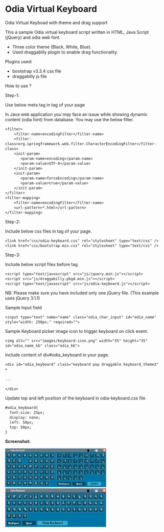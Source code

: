 # Odia Virtual Keyboard
Odia Virtual Keyboad with theme and drag support

This a sample Odia virtual keyboard script written in HTML, Java Script (jQuery) and odia web font.

* Three color theme (Black, White, Blue).
* Used draggabilly plugin to enable drag functionality.

Plugins used:
* bootstrap v3.3.4 css file
* draggabilly js file

How to use ?

Step-1:

Use below meta tag in <head> tag of your page

<meta http-equiv="Content-Type" content="text/html; charset=utf-8" />

In Java web application you may face an issue while showing dynamic content (odia font) from database. You may use the below filter.

	<filter>  
	    <filter-name>encodingFilter</filter-name>  
	    <filter-class>org.springframework.web.filter.CharacterEncodingFilter</filter-class>  
	    <init-param>  
	       <param-name>encoding</param-name>  
	       <param-value>UTF-8</param-value>  
	    </init-param>  
	    <init-param>  
	       <param-name>forceEncoding</param-name>  
	       <param-value>true</param-value>  
	    </init-param>  
	</filter>  
	<filter-mapping>  
	    <filter-name>encodingFilter</filter-name>  
	    <url-pattern>*.html</url-pattern>  
	</filter-mapping> 


Step-2:

Include below css files in <head> tag of your page. 

	<link href="css/odia-keyboard.css" rel="stylesheet" type="text/css" />
	<link href="css/bootstrap.min.css" rel="stylesheet" type="text/css" />

Step-3:

Include below script files before </body> tag. 

	<script type="text/javascript" src="js/jquery.min.js"></script>
	<script src="js/draggabilly.pkgd.min.js"></script>
	<script type="text/javascript" src="js/odia-keyboard.js"></script>

NB: Please make sure you have included only one jQuery file. (This example uses jQuery 3.1.1)

Sample Input field

	<input type="text" name="name" class="odia_char_input" id="odia_name" style="width: 250px;" required="">

Sample Keyboard picker image icon to trigger keyboard on click event.

	<img alt="" src="images/keyboard-icon.png" width="55" height="35" id="odia_name_kb" class="odia_kb">


Include content of div#odia_keyboard in your page.

	<div id="odia_keyboard" class="keyboard pop draggable keyboard_theme3" >

	...

	</div>
	
Update top and left position of the keyboard in odia-keyboard.css file

	#odia_keyboard{
	  font-size: 25px; 
	  display: none; 
	  left: 50px; 
	  top: 50px;
	}
	
<b>Screenshot:</b>

<img alt="" src="screenshots/odia-keyboard-screenshot.jpg" width="330" height="127" />

<img alt="" src="screenshots/odia-keyboard-screenshot-2.jpg" width="330" height="127" />
	
